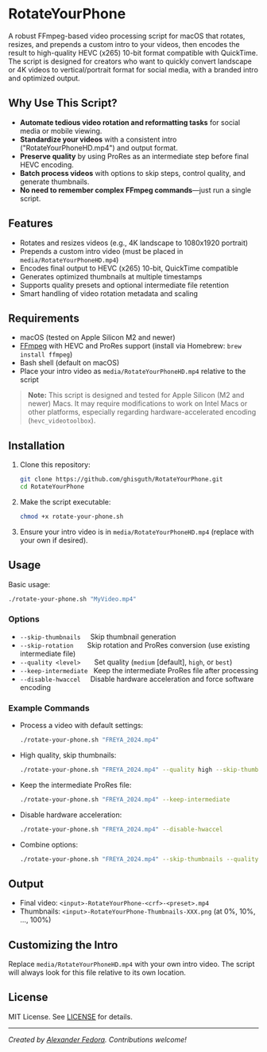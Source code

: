 # RotateYourPhone

A robust FFmpeg-based video processing script for macOS that rotates, resizes, and prepends a custom intro to your videos, then encodes the result to high-quality HEVC (x265) 10-bit format compatible with QuickTime. The script is designed for creators who want to quickly convert landscape or 4K videos to vertical/portrait format for social media, with a branded intro and optimized output.

## Why Use This Script?

- **Automate tedious video rotation and reformatting tasks** for social media or mobile viewing.
- **Standardize your videos** with a consistent intro ("RotateYourPhoneHD.mp4") and output format.
- **Preserve quality** by using ProRes as an intermediate step before final HEVC encoding.
- **Batch process videos** with options to skip steps, control quality, and generate thumbnails.
- **No need to remember complex FFmpeg commands**—just run a single script.

## Features

- Rotates and resizes videos (e.g., 4K landscape to 1080x1920 portrait)
- Prepends a custom intro video (must be placed in `media/RotateYourPhoneHD.mp4`)
- Encodes final output to HEVC (x265) 10-bit, QuickTime compatible
- Generates optimized thumbnails at multiple timestamps
- Supports quality presets and optional intermediate file retention
- Smart handling of video rotation metadata and scaling

## Requirements

- macOS (tested on Apple Silicon M2 and newer)
- [FFmpeg](https://ffmpeg.org/) with HEVC and ProRes support (install via Homebrew: `brew install ffmpeg`)
- Bash shell (default on macOS)
- Place your intro video as `media/RotateYourPhoneHD.mp4` relative to the script

> **Note:** This script is designed and tested for Apple Silicon (M2 and newer) Macs. It may require modifications to work on Intel Macs or other platforms, especially regarding hardware-accelerated encoding (`hevc_videotoolbox`).

## Installation

1. Clone this repository:

   ```zsh
   git clone https://github.com/ghisguth/RotateYourPhone.git
   cd RotateYourPhone
   ```

2. Make the script executable:

   ```zsh
   chmod +x rotate-your-phone.sh
   ```

3. Ensure your intro video is in `media/RotateYourPhoneHD.mp4` (replace with your own if desired).

## Usage

Basic usage:

```zsh
./rotate-your-phone.sh "MyVideo.mp4"
```

### Options

- `--skip-thumbnails` &nbsp;&nbsp;&nbsp;&nbsp;Skip thumbnail generation
- `--skip-rotation` &nbsp;&nbsp;&nbsp;&nbsp;&nbsp;&nbsp;Skip rotation and ProRes conversion (use existing intermediate file)
- `--quality <level>` &nbsp;&nbsp;&nbsp;&nbsp;&nbsp;&nbsp;Set quality (`medium` [default], `high`, or `best`)
- `--keep-intermediate` &nbsp;&nbsp;Keep the intermediate ProRes file after processing
- `--disable-hwaccel` &nbsp;&nbsp;&nbsp;&nbsp;Disable hardware acceleration and force software encoding

### Example Commands

- Process a video with default settings:

  ```zsh
  ./rotate-your-phone.sh "FREYA_2024.mp4"
  ```

- High quality, skip thumbnails:

  ```zsh
  ./rotate-your-phone.sh "FREYA_2024.mp4" --quality high --skip-thumbnails
  ```

- Keep the intermediate ProRes file:

  ```zsh
  ./rotate-your-phone.sh "FREYA_2024.mp4" --keep-intermediate
  ```

- Disable hardware acceleration:

  ```zsh
  ./rotate-your-phone.sh "FREYA_2024.mp4" --disable-hwaccel
  ```

- Combine options:

  ```zsh
  ./rotate-your-phone.sh "FREYA_2024.mp4" --skip-thumbnails --quality best --keep-intermediate --disable-hwaccel
  ```

## Output

- Final video: `<input>-RotateYourPhone-<crf>-<preset>.mp4`
- Thumbnails: `<input>-RotateYourPhone-Thumbnails-XXX.png` (at 0%, 10%, ..., 100%)

## Customizing the Intro

Replace `media/RotateYourPhoneHD.mp4` with your own intro video. The script will always look for this file relative to its own location.

## License

MIT License. See [LICENSE](LICENSE) for details.

---

*Created by [Alexander Fedora](https://github.com/ghisguth). Contributions welcome!*